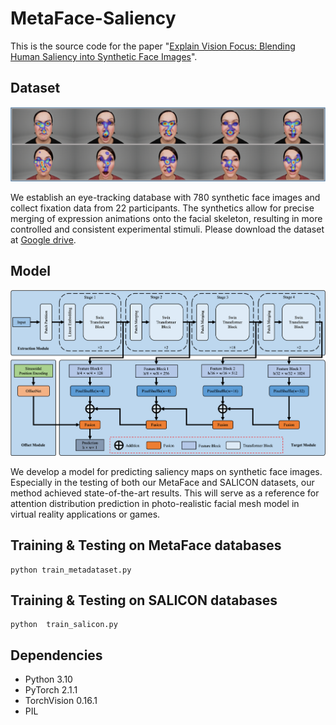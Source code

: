 # MetaFace-Saliency
This is the source code for the paper "[Explain Vision Focus: Blending Human Saliency into Synthetic Face Images](https://drive.google.com/drive/folders/1t1Yf0hRAFRyH7HCIDACmnNftQDo09qP_?usp=sharing)".

## Dataset
<p align = "center">    
<img  src="https://github.com/kaviezhang/MetaFace-Saliency/blob/main/Figs/saliency.png" width="600" />
</p>

We establish an eye-tracking database with 780 synthetic face images and collect fixation data from 22 participants. The synthetics allow for precise merging of expression animations onto the facial skeleton, resulting in more controlled and consistent experimental stimuli.
Please download the dataset at [Google drive](https://drive.google.com/drive/folders/1t1Yf0hRAFRyH7HCIDACmnNftQDo09qP_?usp=sharing).

## Model
<p align = "center">    
<img  src="https://github.com/kaviezhang/MetaFace-Saliency/blob/main/Figs/model.png" width="600" />
</p>
We develop a model for predicting saliency maps on synthetic face images. Especially in the testing of both our MetaFace and SALICON datasets, our method achieved state-of-the-art results. This will serve as a reference for attention distribution prediction in photo-realistic facial mesh model in virtual reality applications or games.

## Training & Testing on MetaFace databases

```
python train_metadataset.py
```

## Training & Testing on SALICON databases

```
python  train_salicon.py
```

## Dependencies

- Python 3.10
- PyTorch 2.1.1
- TorchVision 0.16.1
- PIL
